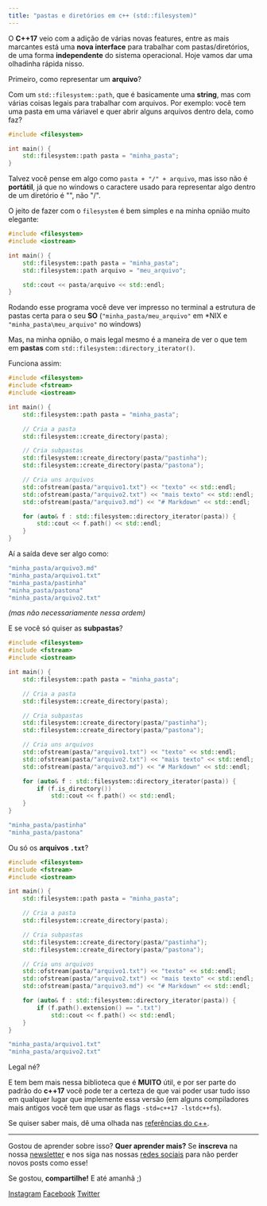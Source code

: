 ```yaml
---
title: "pastas e diretórios em c++ (std::filesystem)"
---
```

O **C++17** veio com a adição de várias novas features, entre as mais marcantes
está uma **nova interface** para trabalhar com pastas/diretórios, de uma forma
**independente** do sistema operacional. Hoje vamos dar uma olhadinha rápida
nisso.

Primeiro, como representar um **arquivo**?

Com um `std::filesystem::path`, que é basicamente uma **string**, mas com
várias coisas legais para trabalhar com arquivos. Por exemplo: você tem uma
pasta em uma váriavel e quer abrir alguns arquivos dentro dela, como faz?

```cpp
#include <filesystem>

int main() {
    std::filesystem::path pasta = "minha_pasta";
}
```

Talvez você pense em algo como `pasta + "/" + arquivo`, mas isso não é
**portátil**, já que no windows o caractere usado para representar algo dentro
de um diretório é "\", não "/".

O jeito de fazer com o `filesystem` é bem simples e na minha opnião muito
elegante:

```cpp
#include <filesystem>
#include <iostream>

int main() {
    std::filesystem::path pasta = "minha_pasta";
    std::filesystem::path arquivo = "meu_arquivo";

    std::cout << pasta/arquivo << std::endl;
}
```

Rodando esse programa você deve ver impresso no terminal a estrutura de pastas
certa para o seu **SO** (`"minha_pasta/meu_arquivo"` em *NIX e
`"minha_pasta\meu_arquivo"` no windows)

Mas, na minha opnião, o mais legal mesmo é a maneira de ver o que tem em
**pastas** com `std::filesystem::directory_iterator()`.

Funciona assim:

```cpp
#include <filesystem>
#include <fstream>
#include <iostream>

int main() {
    std::filesystem::path pasta = "minha_pasta";

    // Cria a pasta
    std::filesystem::create_directory(pasta);

    // Cria subpastas
    std::filesystem::create_directory(pasta/"pastinha");
    std::filesystem::create_directory(pasta/"pastona");

    // Cria uns arquivos
    std::ofstream(pasta/"arquivo1.txt") << "texto" << std::endl;
    std::ofstream(pasta/"arquivo2.txt") << "mais texto" << std::endl;
    std::ofstream(pasta/"arquivo3.md") << "# Markdown" << std::endl;

    for (auto& f : std::filesystem::directory_iterator(pasta)) {
        std::cout << f.path() << std::endl;
    }
}
```

Aí a saída deve ser algo como:

```yaml
"minha_pasta/arquivo3.md"
"minha_pasta/arquivo1.txt"
"minha_pasta/pastinha"
"minha_pasta/pastona"
"minha_pasta/arquivo2.txt"
```
*(mas não necessariamente nessa ordem)*

E se você só quiser as **subpastas**?

```cpp
#include <filesystem>
#include <fstream>
#include <iostream>

int main() {
    std::filesystem::path pasta = "minha_pasta";

    // Cria a pasta
    std::filesystem::create_directory(pasta);

    // Cria subpastas
    std::filesystem::create_directory(pasta/"pastinha");
    std::filesystem::create_directory(pasta/"pastona");

    // Cria uns arquivos
    std::ofstream(pasta/"arquivo1.txt") << "texto" << std::endl;
    std::ofstream(pasta/"arquivo2.txt") << "mais texto" << std::endl;
    std::ofstream(pasta/"arquivo3.md") << "# Markdown" << std::endl;

    for (auto& f : std::filesystem::directory_iterator(pasta)) {
        if (f.is_directory())
            std::cout << f.path() << std::endl;
    }
}
```

```yaml
"minha_pasta/pastinha"
"minha_pasta/pastona"
```

Ou só os **arquivos `.txt`**?

```cpp
#include <filesystem>
#include <fstream>
#include <iostream>

int main() {
    std::filesystem::path pasta = "minha_pasta";

    // Cria a pasta
    std::filesystem::create_directory(pasta);

    // Cria subpastas
    std::filesystem::create_directory(pasta/"pastinha");
    std::filesystem::create_directory(pasta/"pastona");

    // Cria uns arquivos
    std::ofstream(pasta/"arquivo1.txt") << "texto" << std::endl;
    std::ofstream(pasta/"arquivo2.txt") << "mais texto" << std::endl;
    std::ofstream(pasta/"arquivo3.md") << "# Markdown" << std::endl;

    for (auto& f : std::filesystem::directory_iterator(pasta)) {
        if (f.path().extension() == ".txt")
            std::cout << f.path() << std::endl;
    }
}
```

```yaml
"minha_pasta/arquivo1.txt"
"minha_pasta/arquivo2.txt"
```

Legal né?

E tem bem mais nessa biblioteca que é **MUITO** útil, e por ser parte do padrão
do **c++17** você pode ter a certeza de que vai poder usar tudo isso em
qualquer lugar que implemente essa versão (em alguns compiladores mais antigos
você tem que usar as flags `-std=c++17 -lstdc++fs`).

Se quiser saber mais, dê uma olhada nas [referências do
c++](https://en.cppreference.com/w/cpp/filesystem).

---

Gostou de aprender sobre isso? **Quer aprender mais?**
Se **inscreva** na nossa [newsletter](https://moskoscode.com/newsletter) e nos siga nas nossas [redes sociais](https://linktr.ee/moskoscode) para não perder novos posts como esse!

Se gostou, **compartilhe!** E até amanhã ;)

[Instagram](https://www.instagram.com/moskoscode)
[Facebook](https://www.facebook.com/moskoscode)
[Twitter](https://www.twitter.com/moskoscode)

